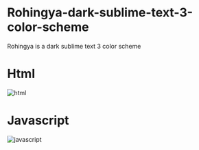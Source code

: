 # Rohingya-dark-sublime-text-3-color-scheme
Rohingya is a dark sublime text 3 color scheme

# Html
![html](https://user-images.githubusercontent.com/32423657/31104077-a58832e6-a7d2-11e7-824a-25f24ef45b06.PNG)

# Javascript 
![javascript](https://user-images.githubusercontent.com/32423657/31104171-57d8e74c-a7d3-11e7-958d-ce9922bb63e3.PNG)
